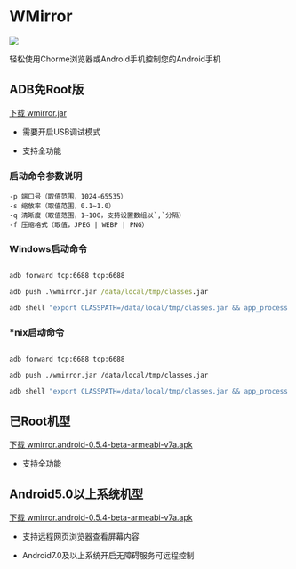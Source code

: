 # WMirror

[![](https://img.shields.io/badge/WMirror-v0.5.4-green.svg)](https://github.com/tuuzed/WMirror)

轻松使用Chorme浏览器或Android手机控制您的Android手机


## ADB免Root版


[下载 wmirror.jar](https://github.com/tuuzed/WMirror/releases/download/v0.5.4-beta/wmirror.jar)

- 需要开启USB调试模式

- 支持全功能

### 启动命令参数说明

```
-p 端口号（取值范围，1024-65535）
-s 缩放率（取值范围，0.1~1.0）
-q 清晰度（取值范围，1~100，支持设置数组以`,`分隔）
-f 压缩格式（取值，JPEG | WEBP | PNG）
```
### Windows启动命令

```bat

adb forward tcp:6688 tcp:6688

adb push .\wmirror.jar /data/local/tmp/classes.jar

adb shell "export CLASSPATH=/data/local/tmp/classes.jar && app_process /data/local/tmp wmirror.ProcessMain -p 6688 -s 0.5 -q 100 -f JPEG"

```

### *nix启动命令

```sh

adb forward tcp:6688 tcp:6688

adb push ./wmirror.jar /data/local/tmp/classes.jar

adb shell "export CLASSPATH=/data/local/tmp/classes.jar && app_process /data/local/tmp wmirror.ProcessMain -p 6688 -s 0.5 -q 100 -f JPEG"

```



## 已Root机型


[下载 wmirror.android-0.5.4-beta-armeabi-v7a.apk](https://github.com/tuuzed/WMirror/releases/download/v0.5.4-beta/wmirror.android-0.5.4-beta-armeabi-v7a.apk)

- 支持全功能

## Android5.0以上系统机型

[下载 wmirror.android-0.5.4-beta-armeabi-v7a.apk](https://github.com/tuuzed/WMirror/releases/download/v0.5.4-beta/wmirror.android-0.5.4-beta-armeabi-v7a.apk)

- 支持远程网页浏览器查看屏幕内容

- Android7.0及以上系统开启无障碍服务可远程控制

